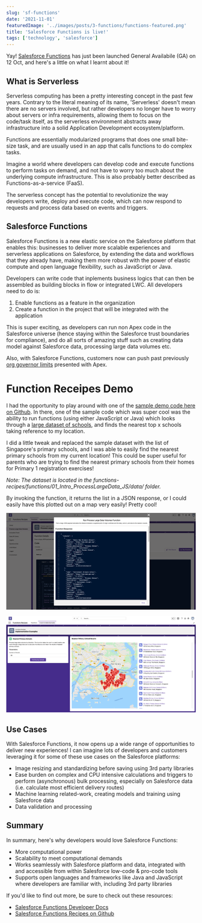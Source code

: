 ```yaml
---
slug: 'sf-functions'
date: '2021-11-01'
featuredImage: '../images/posts/3-functions/functions-featured.png'
title: 'Salesforce Functions is live!'
tags: ['technology', 'salesforce']
---
```


Yay! [Salesforce Functions](https://developer.salesforce.com/docs/platform/functions/overview) has just been launched General Availabile (GA) on 12 Oct, and here's a little on what I learnt about it!

## What is Serverless

Serverless computing has been a pretty interesting concept in the past few years. Contrary to the literal meaning of its name, 'Serverless' doesn't mean there are no servers involved, but rather developers no longer have to worry about servers or infra requirements, allowing them to focus on the code/task itself, as the serverless environment abstracts away infrastructure into a solid Application Development ecosystem/platform.

Functions are essentially modularized programs that does one small bite-size task, and are usually used in an app that calls functions to do complex tasks.

Imagine a world where developers can develop code and execute functions to perform tasks on demand, and not have to worry too much about the underlying compute infrastructure. This is also probably better described as Functions-as-a-service (FaaS).

The serverless concept has the potential to revolutionize the way developers write, deploy and execute code, which can now respond to requests and process data based on events and triggers.

## Salesforce Functions

Salesforce Functions is a new elastic service on the Salesforce platform that enables this: businesses to deliver more scalable experiences and serverless applications on Salesforce, by extending the data and workflows that they already have, making them more robust with the power of elastic compute and open language flexibility, such as JavaScript or Java.

Developers can write code that inplements business logics that can then be assembled as building blocks in flow or integrated LWC. All developers need to do is:

1. Enable functions as a feature in the organization
2. Create a function in the project that will be integrated with the application

This is super exciting, as developers can run non Apex code in the Salesforce universe (hence staying within the Salesforce trust boundaries for compliance), and do all sorts of amazing stuff such as creating data model against Salesforce data, processing large data volumes etc.

Also, with Salesforce Functions, customers now can push past previously [org governor limits](https://developer.salesforce.com/docs/atlas.en-us.salesforce_app_limits_cheatsheet.meta/salesforce_app_limits_cheatsheet/salesforce_app_limits_platform_apexgov.htm) presented with Apex.

# Function Receipes Demo

I had the opportunity to play around with one of the [sample demo code here on Github](https://github.com/trailheadapps/functions-recipes). In there, one of the sample code which was super cool was the ability to run functions (using either JavaScript or Java) which looks through a [large dataset of schools](https://code.org/learn/find-school/json), and finds the nearest top x schools taking reference to my location.

I did a little tweak and replaced the sample dataset with the list of Singapore's primary schools, and I was able to easily find the nearest primary schools from my current location! This could be super useful for parents who are trying to find the nearest primary schools from their homes for Primary 1 registration exercises!

_Note: The dataset is located in the functions-recipes/functions/01_Intro_ProcessLargeData_JS/data/ folder._

By invoking the function, it returns the list in a JSON response, or I could easily have this plotted out on a map very easily! Pretty cool!

![Functions JSON](../images/posts/3-functions/functions-json.png)

![Functions LWC](../images/posts/3-functions/functions-lwc.png)

## Use Cases

With Salesforce Functions, it now opens up a wide range of opportunities to deliver new experiences! I can imagine lots of developers and customers leveraging it for some of these use cases on the Salesforce platforms:

- Image resizing and standardizing before saving using 3rd party libraries
- Ease burden on complex and CPU intensive calculations and triggers to perform (asynchronous) bulk processing, especially on Salesforce data (i.e. calculate most efficient delivery routes)
- Machine learning related-work, creating models and training using Salesforce data
- Data validation and processing

## Summary

In summary, here's why developers would love Salesforce Functions:

- More computational power
- Scalability to meet computational demands
- Works seamlessly with Salesforce platform and data, integrated with and accessible from within Salesforce low-code & pro-code tools
- Supports open languages and frameworks like Java and JavaScript where developers are familiar with, including 3rd party libraries

If you'd like to find out more, be sure to check out these resources:

- [Salesforce Functions Developer Docs](https://developer.salesforce.com/docs/platform/functions/overview)
- [Salesforce Functions Recipes on Github](https://github.com/trailheadapps/functions-recipes)
